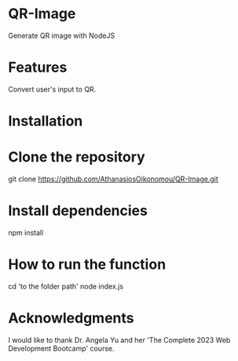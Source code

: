 # QR-Image

Generate QR image with NodeJS

# Features

Convert user's input to QR.

# Installation

# Clone the repository

git clone https://github.com/AthanasiosOikonomou/QR-Image.git

# Install dependencies

npm install

# How to run the function

cd 'to the folder path'
node index.js

# Acknowledgments

I would like to thank Dr. Angela Yu and her 'The Complete 2023 Web Development Bootcamp' course. 
